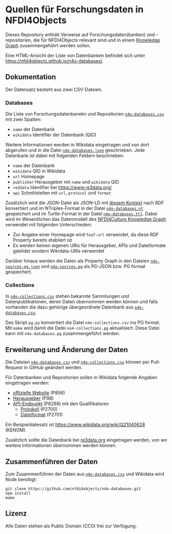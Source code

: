 # Quellen für Forschungsdaten in NFDI4Objects

Dieses Repository enthält Verweise auf Forschungsdaten(banken) und -repositorien, die für NFDI4Objects relevant sind und in einem [Knowledge Graph](https://nfdi4objects.github.io/n4o-graph/) zusammengeführt werden sollen.

Eine HTML-Ansicht der Liste von Datenbanken befindet sich unter <https://nfdi4objects.github.io/n4o-databases/>.

## Dokumentation

Der Datensatz besteht aus zwei CSV-Dateien.

### Databases

Die Liste von Forschungsdatenbanekn und Repositorien [`n4o-databases.csv`] mit zwei Spalten:

- `name` der Datenbank
- `wikidata` Identifier der Datenbank (QID)

Weitere Informationen werden in Wikidata eingetragen und von dort abgerufen und in die Datei [`n4o-databases.json`] geschrieben. Jede Datenbank ist dabei mit folgenden Feldern beschrieben:

- `name` der Datenbank
- `wikidata` QID in Wikidata
- `url`  Homepage
- `publisher` Herausgeber mit `name` und `wikidata` QID
- `re3data` Identifier bei <https://www.re3data.org/>
- `api` Schnittstellen mit `url`, `protocol` und `format`

Zusätzlich wird die JSON-Datei als JSON-LD mit [diesem Kontext](context.json)
nach RDF konvertiert und im NTriples-Format in der Datei [`n4o-databases.nt`]
gespeichert und im Turtle-Format in der Datei [`n4o-databases.ttl`].
Dabei wird im Wesentlichen das Datenmodell des [NFDI4Culture
Knowledge Graph](https://nfdi4culture.de/de/dienste/details/culture-knowledge-graph.html)
verwendet mit folgenden Unterschieden:

- Zur Angabe einer Homepage wird `foaf:url` verwendet, da diese RDF Property bereits etabliert ist
- Es werden keinen eigenen URIs für Herausgeber, APIs und Dateiformate gebildet sondern Wikidata-URIs verwendet

Darüber hinaus werden die Daten als Property Graph in den Dateien [`n4o-sources-pg.json`] und [`n4o-sources.pg`] als PG-JSON bzw. PG format gespeichert.

### Collections

In [`n4o-collections.csv`] stehen bekannte Sammlungen und
Datenpublikationen, deren Daten übernommen werden können und falls vorhanden
die dazu gehörige übergeordnete Datenbank aus [`n4o-databases.csv`].

Das Skript `pg.py` konvertiert die Datei `n4o-collections.csv` ins PG format.
Mit `make` wird damit die Datei `no4-collections.pg` aktualisiert. Diese Datei
kann mit `n4o-databases.pg` zusammengeführt werden.


## Erweiterung und Änderung der Daten

Die Dateien [`n4o-databases.csv`] und [`n4o-collections.csv`] können per Pull-Request in GitHub geändert werden.

Für Datenbanken und Repositorien sollen in Wikidata folgende Angaben eingetragen werden:

- [offizielle Website](https://www.wikidata.org/wiki/Property:P856) (P856)
- [Herausgeber](https://www.wikidata.org/wiki/Property:P98) (P98)
- [API-Endpunkt](https://www.wikidata.org/wiki/Property:P6269) (P6269) mit den Qualifikatoren
  - [Protokoll](https://www.wikidata.org/wiki/Property:P2700) (P2700)
  - [Dateiformat](https://www.wikidata.org/wiki/Q1249973) (P2701)

Ein Beispieldatesatz ist <https://www.wikidata.org/wiki/Q21040628> (KENOM).

Zusätzlich sollte die Datenbank bei <a href="https://www.re3data.org/">re3data.org</a> eingetragen werden,
von wo weitere Informationen übernommen werden können.

## Zusammenführen der Daten

Zum Zusammenführen der Daten aus [`n4o-databases.csv`] und Wikidata wird Node benötigt:

    git clone https://github.com/nfdi4objects/n4o-databases.git
    npm install
    make

## Lizenz

Alle Daten stehen als Public Domain (CC0) frei zur Verfügung. 

[`n4o-databases.csv`]: n4o-databases.csv
[`n4o-collections.csv`]: n4o-collections.csv
[`n4o-collections.pg`]: n4o-collections.pg
[`n4o-databases.json`]: n4o-databases.json
[`n4o-databases.nt`]: n4o-databases.nt
[`n4o-databases.ttl`]: n4o-databases.ttl
[`n4o-sources-pg.json`]: n4o-sources-pg.json
[`n4o-sources.pg`]: n4o-sources.pg
